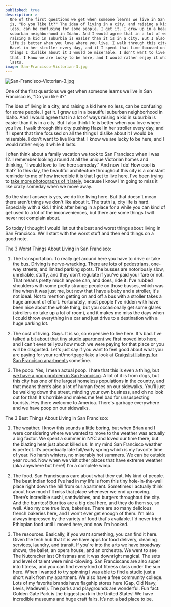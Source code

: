 ```yaml
---
published: true
description: >-
  One of the first questions we get when someone learns we live in San Francisco
  is, "Do you like it?" The idea of living in a city, and raising a kid here no
  less, can be confusing for some people. I get it. I grew up in a beautiful
  suburban neighborhood in Idaho. And I would agree that in a lot of ways
  raising a kid in suburbia is easier than it is in a city. But I also think
  life is better when you love where you live. I walk through this city pushing
  Hazel in her stroller every day, and if I spent that time focused on all the
  things I dislike about it I would be miserable. I don't want to live like
  that. I know we are lucky to be here, and I would rather enjoy it while it
  lasts.
image: San-Francisco-Victorian-3.jpg
---
```

![San-Francisco-Victorian-3.jpg]({{site.baseurl}}/img/San-Francisco-Victorian-3.jpg)

One of the first questions we get when someone learns we live in San Francisco is, "Do you like it?"

The idea of living in a city, and raising a kid here no less, can be confusing for some people. I get it. I grew up in a beautiful suburban neighborhood in Idaho. And I would agree that in a lot of ways raising a kid in suburbia is easier than it is in a city. But I also think life is better when you love where you live. I walk through this city pushing Hazel in her stroller every day, and if I spent that time focused on all the things I dislike about it I would be miserable. I don't want to live like that. I know we are lucky to be here, and I would rather enjoy it while it lasts.

I often think about a family vacation we took to San Francisco when I was 12. I remember looking around at all the unique Victorian homes and thinking, "I would love to live here someday." And now I do! How cool is that? To this day, the beautiful architecture throughout this city is a constant reminder to me of how incredible it is that I get to live here. I've been trying to [take more photographs of it lately](https://www.instagram.com/totiffany/), because I know I'm going to miss it like crazy someday when we move away. 

So the short answer is yes, we do like living here. But that doesn't mean there aren't things we don't like about it. The truth is, city life is hard. Especially with a kid. I think after being in a place for a while you can kind of get used to a lot of the inconveniences, but there are some things I will never not complain about. 

So today I thought I would list out the best and worst things about living in San Francisco. We'll start with the worst stuff and then end things on a good note. 

The 3 Worst Things About Living in San Francisco: 

1. The transportation. To really get around here you have to drive or take the bus. Driving is nerve-wracking. There are lots of pedestrians, one-way streets, and limited parking spots. The busses are notoriously slow, unreliable, stuffy, and they don't regulate if you've paid your fare or not. That means pretty much anyone can, and does, ride it. I've rubbed shoulders with some pretty strange people on those busses, which was fine when it was just me, but now that I have a baby and a stroller, it's not ideal. Not to mention getting on and off a bus with a stroller takes a huge amount of effort. Fortunately, most people I've ridden with have been nice about the whole thing, but you occasionally get some glares (strollers do take up a lot of room), and it makes me miss the days when I could throw everything in a car and just drive to a destination with a huge parking lot. 

2. The cost of living. Guys. It is so, so expensive to live here. It's bad. I've talked [a bit about that tiny studio apartment we first moved into here](https://redletterdayblog.com/Why-We-Moved-to-San-Francisco), and I can't even tell you how much we were paying for that place or you will be disgusted. Let's just say if you want to feel good about what you are paying for your rent/mortgage take a look at [Craigslist listings for San Francisco apartments](https://sfbay.craigslist.org/search/sfc/apa?hasPic=1&availabilityMode=0&sale_date=all+dates) sometime. 

3. The poop. Yes, I mean actual poop. I hate that this is even a thing, but [we have a poop problem in San Francisco](http://time.com/5368610/san-francisco-poop-patrol-problem/). A lot of it is from dogs, but this city has one of the largest homeless populations in the country, and that means there’s also a lot of human feces on our sidewalks. You’ll just be walking down the street, minding your own business, and oh no look out for that! It's horrible and makes me feel bad for unsuspecting tourists. Hey there welcome to America. There's garbage everywhere and we have poop on our sidewalks. 

The 3 Best Things About Living in San Francisco: 

1. The weather. I know this sounds a little boring, but when Brian and I were considering where we wanted to move to the weather was actually a big factor. We spent a summer in NYC and loved our time there, but the blazing heat just about killed us. In my mind San Francisco weather is perfect. It’s perpetually late fall/early spring which is my favorite time of year. No harsh winters, no miserably hot summers. We can be outside year round. Now when we visit other places that have extreme weather (aka anywhere but here!) I'm a complete wimp. 

2. The food. San Franciscans care about what they eat. My kind of people. The best Indian food I’ve had in my life is from this tiny hole-in-the-wall place right down the hill from our apartment. Sometimes I actually think about how much I'll miss that place whenever we end up moving. There’s incredible sushi, sandwiches, and burgers throughout the city. And the burritos! Burritos are a big deal here, and they do them so, so well. Also my one true love, bakeries. There are so many delicious french bakeries here, and I won't ever get enough of them. I'm also always impressed by the variety of food that's available. I'd never tried Ethiopian food until I moved here, and now I'm hooked. 

3. The resources. Basically, if you want something, you can find it here. Given the tech hub that it is we have apps for food delivery, cleaning services, laundry, and transit. If you're into the arts we have broadway shows, the ballet, an opera house, and an orchestra. We went to see The Nutcracker last Christmas and it was downright magical. The sets and level of talent were mind-blowing. San Franciscans are also super into fitness, and you can find every kind of fitness class under the sun here. When I wanted to try spinning I was able to find a studio just a short walk from my apartment. We also have a free community college. Lots of my favorite brands have flagship stores here (Gap, Old Navy, Levis, Madewell). The parks and playgrounds are wonderful. Fun fact: Golden Gate Park is the biggest park in the United States! We have incredible museums and huge craft fairs. It’s not a bad place to be.
